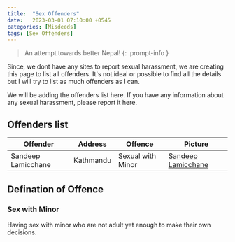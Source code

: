 ```yaml
---
title:  "Sex Offenders"
date:   2023-03-01 07:10:00 +0545
categories: [Misdeeds] 
tags: [Sex Offenders] 
---
```


> An attempt towards better Nepal!
{: .prompt-info }

Since, we dont have any sites to report sexual harassment, we are creating this page to list all offenders. It's not ideal or possible to find all the details but I will try to list as much offenders as I can.

We will be adding the offenders list here. If you have any information about any sexual harassment, please report it here.

## Offenders list
|Offender          |Address                 |Offence          |Picture                                                                                                    |
|------------------|------------------------|-----------------|-----------------------------------------------------------------------------------------------------------|
|Sandeep Lamicchane|Kathmandu               |Sexual with Minor|[Sandeep Lamicchane](https://assets.change.org/photos/0/yx/en/NRYXeNLeXzhjBpg-800x450-noPad.jpg?1601035794)|

## Defination of Offence

### Sex with Minor
Having sex with minor who are not adult yet enough to make their own decisions.

